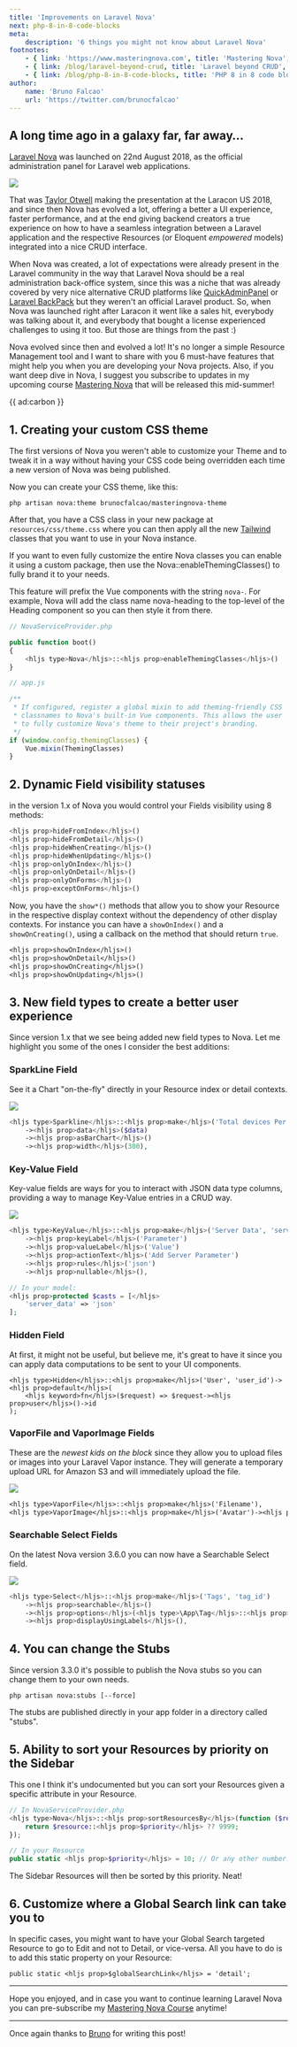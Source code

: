 ```yaml
---
title: 'Improvements on Laravel Nova'
next: php-8-in-8-code-blocks
meta:
    description: '6 things you might not know about Laravel Nova'
footnotes:
    - { link: 'https://www.masteringnova.com', title: 'Mastering Nova', description: ' — An in-depth course on Laravel Nova by Bruno Falcao' }
    - { link: /blog/laravel-beyond-crud, title: 'Laravel beyond CRUD', description: ' — A series about managing larger than average Laravel applications' }
    - { link: /blog/php-8-in-8-code-blocks, title: 'PHP 8 in 8 code blocks', description: ' — The best features of PHP 8' }
author:
    name: 'Bruno Falcao'
    url: 'https://twitter.com/brunocfalcao'
---
```


## A long time ago in a galaxy far, far away…

[Laravel Nova](*https://nova.laravel.com) was launched on 22nd August 2018, as
the official administration panel for Laravel web applications.

![](/resources/img/blog/improvements-on-laravel-nova/nova-1.jpg)

That was [Taylor Otwell](*https://twitter.com/taylorotwell) making the presentation at
the Laracon US 2018, and since then Nova has evolved a lot, offering a better a UI experience,
faster performance, and at the end giving backend creators a true experience on how
to have a seamless integration between a Laravel application and the respective Resources
(or Eloquent *empowered* models) integrated into a nice CRUD interface.

When Nova was created, a lot of expectations were already present in the Laravel community
in the way that Laravel Nova should be a real administration back-office system, since
this was a niche that was already covered by very nice alternative CRUD platforms like
[QuickAdminPanel](*https://2019.quickadminpanel.com/) or [Laravel BackPack](*https://backpackforlaravel.com/)
but they weren't an official Laravel product. So, when Nova was launched right after Laracon
it went like a sales hit, everybody was talking about it, and everybody that bought a license
experienced challenges to using it too. But those are things from the past :)

Nova evolved since then and evolved a lot! It's no longer a simple Resource Management tool
and I want to share with you 6 must-have features that might help you when you are developing
your Nova projects. Also, if you want deep dive in Nova, I suggest you subscribe to updates
in my upcoming course [Mastering Nova](*https://www.masteringnova.com) that will be released
this mid-summer!

{{ ad:carbon }}

## 1. Creating your custom CSS theme

The first versions of Nova you weren't able to customize your Theme and to tweak it
in a way without having your CSS code being overridden each time a new version of Nova was
being published.

Now you can create your CSS theme, like this:

```
php artisan nova:theme brunocfalcao/masteringnova-theme
```

After that, you have a CSS class in your new package at `resources/css/theme.css` where
you can then apply all the new [Tailwind](*https://tailwindcss.com) classes that you want
to use in your Nova instance.

If you want to even fully customize the entire Nova classes you can enable it using a
custom package, then use the Nova::enableThemingClasses() to fully brand it to your needs.

This feature will prefix the Vue components with the string `nova-`.
For example, Nova will
add the class name nova-heading to the top-level of the Heading component so you can
then style it from there.

```php
// NovaServiceProvider.php

public function boot()
{
    <hljs type>Nova</hljs>::<hljs prop>enableThemingClasses</hljs>()
}
```

```js
// app.js

/**
 * If configured, register a global mixin to add theming-friendly CSS
 * classnames to Nova's built-in Vue components. This allows the user
 * to fully customize Nova's theme to their project's branding.
 */
if (window.config.themingClasses) {
    Vue.mixin(ThemingClasses)
}
```

## 2. Dynamic Field visibility statuses

in the version 1.x of Nova you would control your Fields visibility using 8 methods:

```php
<hljs prop>hideFromIndex</hljs>()
<hljs prop>hideFromDetail</hljs>()
<hljs prop>hideWhenCreating</hljs>()
<hljs prop>hideWhenUpdating</hljs>()
<hljs prop>onlyOnIndex</hljs>()
<hljs prop>onlyOnDetail</hljs>()
<hljs prop>onlyOnForms</hljs>()
<hljs prop>exceptOnForms</hljs>()
```

Now, you have the `show*()` methods that allow you to show your Resource in the
respective display context without the dependency of other display contexts. For instance
you can have a `showOnIndex()` and a `showOnCreating()`, using a callback on the method
that should return `true`.

```txt
<hljs prop>showOnIndex</hljs>()
<hljs prop>showOnDetail</hljs>()
<hljs prop>showOnCreating</hljs>()
<hljs prop>showOnUpdating</hljs>()
```

## 3. New field types to create a better user experience

Since version 1.x that we see being added new field types to Nova. Let me highlight
you some of the ones I consider the best additions:

### SparkLine Field

See it a Chart "on-the-fly" directly in your Resource index or detail contexts.

![](/resources/img/blog/improvements-on-laravel-nova/sparkline-field.jpg)

```php
<hljs type>Sparkline</hljs>::<hljs prop>make</hljs>('Total devices Per Week')
    -><hljs prop>data</hljs>($data)
    -><hljs prop>asBarChart</hljs>()
    -><hljs prop>width</hljs>(300),
```

### Key-Value Field

Key-value fields are ways for you to interact with JSON data type columns, providing
a way to manage Key-Value entries in a CRUD way.

![](/resources/img/blog/improvements-on-laravel-nova/key-value-field.jpg)

```php
<hljs type>KeyValue</hljs>::<hljs prop>make</hljs>('Server Data', 'server_data')
    -><hljs prop>keyLabel</hljs>('Parameter')
    -><hljs prop>valueLabel</hljs>('Value')
    -><hljs prop>actionText</hljs>('Add Server Parameter')
    -><hljs prop>rules</hljs>('json')
    -><hljs prop>nullable</hljs>(),

// In your model:
<hljs prop>protected $casts = [</hljs>
    'server_data' => 'json'
];
```

### Hidden Field

At first, it might not be useful, but believe me, it's great to have it since
you can apply data computations to be sent to your UI components.

```
<hljs type>Hidden</hljs>::<hljs prop>make</hljs>('User', 'user_id')-><hljs prop>default</hljs>(
    <hljs keyword>fn</hljs>($request) => $request-><hljs prop>user</hljs>()->id
);
```

### VaporFile and VaporImage Fields

These are the *newest kids on the block* since they allow you to upload files or
images into your Laravel Vapor instance. They will generate a temporary upload
URL for Amazon S3 and will immediately upload the file.

![](/resources/img/blog/improvements-on-laravel-nova/vapor-fields.jpg)

```txt
<hljs type>VaporFile</hljs>::<hljs prop>make</hljs>('Filename'),
<hljs type>VaporImage</hljs>::<hljs prop>make</hljs>('Avatar')-><hljs prop>maxWidth</hljs>(80)-><hljs prop>rounded</hljs>(false),
```

### Searchable Select Fields

On the latest Nova version 3.6.0 you can now have a Searchable Select field.

![](/resources/img/blog/improvements-on-laravel-nova/select-searchable.jpg)

```php
<hljs type>Select</hljs>::<hljs prop>make</hljs>('Tags', 'tag_id')
    -><hljs prop>searchable</hljs>()
    -><hljs prop>options</hljs>(<hljs type>\App\Tag</hljs>::<hljs prop>all</hljs>()-><hljs prop>pluck</hljs>('name', 'id'))
    -><hljs prop>displayUsingLabels</hljs>(),
```

## 4. You can change the Stubs

Since version 3.3.0 it's possible to publish the Nova stubs so you can change them to your
own needs.

```
php artisan nova:stubs [--force]
```

The stubs are published directly in your app folder in a directory called "stubs".

## 5. Ability to sort your Resources by priority on the Sidebar

This one I think it's undocumented but you can sort your Resources given a specific attribute in your Resource.

```php
// In NovaServiceProvider.php
<hljs type>Nova</hljs>::<hljs prop>sortResourcesBy</hljs>(function ($resource) {
    return $resource::<hljs prop>$priority</hljs> ?? 9999;
});

// In your Resource
public static <hljs prop>$priority</hljs> = 10; // Or any other number.
```

The Sidebar Resources will then be sorted by this priority. Neat!

## 6. Customize where a Global Search link can take you to

In specific cases, you might want to have your Global Search targeted Resource
to go to Edit and not to Detail, or vice-versa. All you have to do is to add
this static property on your Resource:

```
public static <hljs prop>$globalSearchLink</hljs> = 'detail';
```

---

Hope you enjoyed, and in case you want to continue learning Laravel Nova you can
pre-subscribe my [Mastering Nova Course](*https://www.masteringnova.com) anytime!

---

Once again thanks to [Bruno](*https://twitter.com/brunocfalcao) for writing this post!
